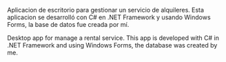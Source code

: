 Aplicacion de escritorio para gestionar un servicio de alquileres.
Esta aplicacion se desarrolló con C# en .NET Framework y usando Windows Forms, la base de datos fue creada por mí.

Desktop app for manage a rental service.
This app is developed with C# in .NET Framework and using Windows Forms, the database was created by me.
